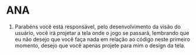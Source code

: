 # ANA

1. Parabéns você está responsável, pelo desenvolvimento da visão do usuário, você irá projetar a tela onde o jogo se passará, lembrando que eu não desejo que você faça nada em relação ao código neste primeiro momento, desejo que você apenas projete para mim o design da tela. 
